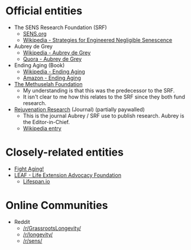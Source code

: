 # Official entities
- The SENS Research Foundation (SRF)
  - [SENS.org](http://www.sens.org/)
  - [Wikipedia - Strategies for Engineered Negligible Senescence](https://en.wikipedia.org/wiki/Strategies_for_Engineered_Negligible_Senescence)
- Aubrey de Grey
  - [Wikipedia - Aubrey de Grey](https://en.wikipedia.org/wiki/Aubrey_de_Grey)
  - [Quora - Aubrey de Grey](https://www.quora.com/profile/Aubrey-de-Grey)
- Ending Aging (Book)
  - [Wikipedia - Ending Aging](https://en.wikipedia.org/wiki/Ending_Aging)
  - [Amazon - Ending Aging](https://www.amazon.com/Ending-Aging-Rejuvenation-Breakthroughs-Lifetime/dp/0312367074)
- [The Methuselah Foundation](https://www.mfoundation.org/)
  - My understanding is that this was the predecessor to the SRF.
  - It isn't clear to me how this relates to the SRF since they both fund research.
- [Rejuvenation Research](http://online.liebertpub.com/REJ) (Journal) (partially paywalled)
  - This is the journal Aubrey / SRF use to publish research. Aubrey is the Editor-in-Chief.
  - [Wikipedia entry](https://en.wikipedia.org/wiki/Rejuvenation_Research)

# Closely-related entities
- [Fight Aging!](https://www.fightaging.org/)
- [LEAF - Life Extension Advocacy Foundation](https://www.leafscience.org/)
  - [Lifespan.io](https://www.lifespan.io/)

# Online Communities
- Reddit
  - [/r/GrassrootsLongevity/](https://www.reddit.com/r/GrassrootsLongevity/)
  - [/r/longevity/](https://www.reddit.com/r/longevity/)
  - [/r/sens/](https://www.reddit.com/r/sens/)
